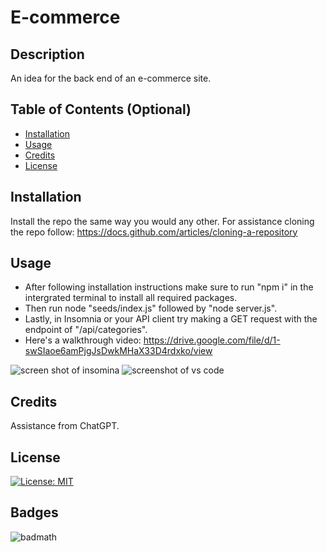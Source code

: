

# E-commerce

## Description

An idea for the back end of an e-commerce site. 

## Table of Contents (Optional)

- [Installation](#installation)
- [Usage](#usage)
- [Credits](#credits)
- [License](#license)

## Installation

Install the repo the same way you would any other.
For assistance cloning the repo follow: https://docs.github.com/articles/cloning-a-repository

## Usage
- After following installation instructions make sure to run "npm i" in the intergrated terminal to install all required packages. 
- Then run node "seeds/index.js" followed by "node server.js".
- Lastly, in Insomnia or your API client try making a GET request with the endpoint of "/api/categories".
- Here's a walkthrough video: https://drive.google.com/file/d/1-swSIaoe6amPjgJsDwkMHaX33D4rdxko/view

![screen shot of insomina](<assets/Screenshot 2024-05-27 at 9.57.32 AM.png>)
![screenshot of vs code](<assets/Screenshot 2024-05-27 at 9.59.44 AM.png>)
## Credits

Assistance from ChatGPT.

## License

[![License: MIT](https://img.shields.io/badge/License-MIT-yellow.svg)](https://opensource.org/licenses/MIT)

## Badges

![badmath](https://img.shields.io/github/languages/top/lernantino/badmath)
